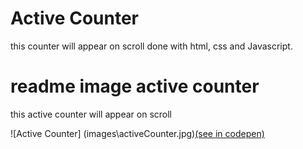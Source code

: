 # Active Counter

this counter will appear on scroll done with html, css and Javascript.

# readme image active counter

this active counter will appear on scroll

![Active Counter] (images\activeCounter.jpg)[(see in codepen)](https://codepen.io/donnymz/pen/JjvJvXd)
